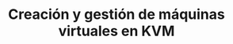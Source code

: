 ---
title: Creación y gestión de máquinas virtuales en KVM
menu:
  sidebar:
    name: Gestión de máquinas virtuales
    identifier: gestion-maquinas-kvm
    parent: virtualizacion-kvm-linux
    weight: 3
---